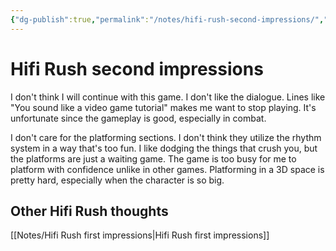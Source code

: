 ```yaml
---
{"dg-publish":true,"permalink":"/notes/hifi-rush-second-impressions/","created":"2023-12-31T18:28:01.640+09:00","updated":"2023-12-31T18:41:20.704+09:00"}
---
```


# Hifi Rush second impressions

I don't think I will continue with this game. I don't like the dialogue. Lines like "You sound like a video game tutorial" makes me want to stop playing. It's unfortunate since the gameplay is good, especially in combat.

I don't care for the platforming sections. I don't think they utilize the rhythm system in a way that's too fun. I like dodging the things that crush you, but the platforms are just a waiting game. The game is too busy for me to platform with confidence unlike in other games. Platforming in a 3D space is pretty hard, especially when the character is so big.

## Other Hifi Rush thoughts

[[Notes/Hifi Rush first impressions\|Hifi Rush first impressions]]
